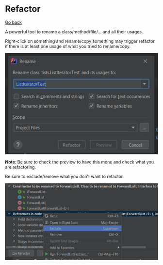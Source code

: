 # Refactor

[Go back](../menus.md)

A powerful tool to rename a class/method/file/...
and all their usages.

Right-click on something and rename/copy something
may trigger refactor if there is at least one usage
of what you tried to rename/copy.

![rename](refactor/rename.png)

**Note**: Be sure to check the preview to have this menu
and check what you are refactoring.

Be sure to exclude/remove what you don't want to refactor.

![rename](refactor/exclude.png)